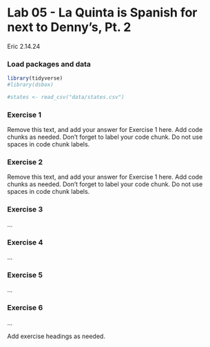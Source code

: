 Lab 05 - La Quinta is Spanish for next to Denny’s, Pt. 2
================
Eric
2.14.24

### Load packages and data

``` r
library(tidyverse) 
#library(dsbox) 
```

``` r
#states <- read_csv("data/states.csv")
```

### Exercise 1

Remove this text, and add your answer for Exercise 1 here. Add code
chunks as needed. Don’t forget to label your code chunk. Do not use
spaces in code chunk labels.

### Exercise 2

Remove this text, and add your answer for Exercise 1 here. Add code
chunks as needed. Don’t forget to label your code chunk. Do not use
spaces in code chunk labels.

### Exercise 3

…

### Exercise 4

…

### Exercise 5

…

### Exercise 6

…

Add exercise headings as needed.
